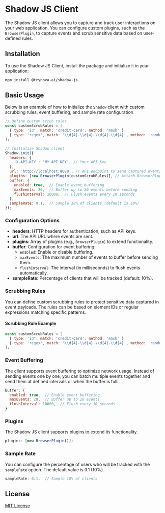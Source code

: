 # Shadow JS Client

The Shadow JS client allows you to capture and track user interactions on your web application. You can configure custom plugins, such as the `BrowserPlugin`, to capture events and scrub sensitive data based on user-defined rules.

## Installation

To use the Shadow JS Client, install the package and initialize it in your application:

```bash
npm install @trynova-ai/shadow-js
```

## Basic Usage

Below is an example of how to initialize the `Shadow` client with custom scrubbing rules, event buffering, and sample rate configuration.

```javascript
// Define custom scrub rules
const customScrubRules = [
  { type: 'id', match: 'credit-card', method: 'mask' },
  { type: 'regex', match: '\\d{4}-\\d{4}-\\d{4}-\\d{4}', method: 'randomize' }
];

// Initialize Shadow client
Shadow.init({
  headers: {
    'X-API-KEY': 'MY_API_KEY', // Your API Key
  },
  url: 'http://localhost:8080', // API endpoint to send captured events
  plugins: [new BrowserPlugin(customScrubRules)], // Attach BrowserPlugin with scrub rules
  buffer: {
    enabled: true,  // Enable event buffering
    maxEvents: 20,  // Buffer up to 20 events before sending
    flushInterval: 10000,  // Flush events every 10 seconds
  },
  sampleRate: 0.1,  // Sample 10% of clients (default is 10%)
});
```

### Configuration Options

- **headers**: HTTP headers for authentication, such as API keys.
- **url**: The API URL where events are sent.
- **plugins**: Array of plugins (e.g., `BrowserPlugin`) to extend functionality.
- **buffer**: Configuration for event buffering:
  - `enabled`: Enable or disable buffering.
  - `maxEvents`: The maximum number of events to buffer before sending them.
  - `flushInterval`: The interval (in milliseconds) to flush events automatically.
- **sampleRate**: Percentage of clients that will be tracked (default: 10%).

### Scrubbing Rules

You can define custom scrubbing rules to protect sensitive data captured in event payloads. The rules can be based on element IDs or regular expressions matching specific patterns.

#### Scrubbing Rule Example

```javascript
const customScrubRules = [
  { type: 'id', match: 'credit-card', method: 'mask' },
  { type: 'regex', match: '\\d{4}-\\d{4}-\\d{4}-\\d{4}', method: 'randomize' }
];
```

### Event Buffering

The client supports event buffering to optimize network usage. Instead of sending events one by one, you can batch multiple events together and send them at defined intervals or when the buffer is full.

```javascript
buffer: {
  enabled: true,  // Enable event buffering
  maxEvents: 20,  // Buffer up to 20 events
  flushInterval: 10000,  // Flush every 10 seconds
}
```

### Plugins

The Shadow JS client supports plugins to extend its functionality.

```javascript
plugins: [new BrowserPlugin()];
```

### Sample Rate

You can configure the percentage of users who will be tracked with the `sampleRate` option. The default value is 0.1 (10%).

```javascript
sampleRate: 0.1,  // Sample 10% of clients
```

## License

[MIT License](LICENSE)
